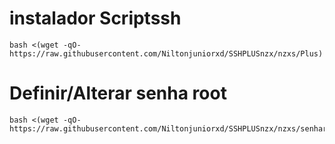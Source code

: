 # instalador Scriptssh 
```
bash <(wget -qO- https://raw.githubusercontent.com/Niltonjuniorxd/SSHPLUSnzx/nzxs/Plus)
```

# Definir/Alterar senha root
```
bash <(wget -qO- https://raw.githubusercontent.com/Niltonjuniorxd/SSHPLUSnzx/nzxs/senharoot)
```
